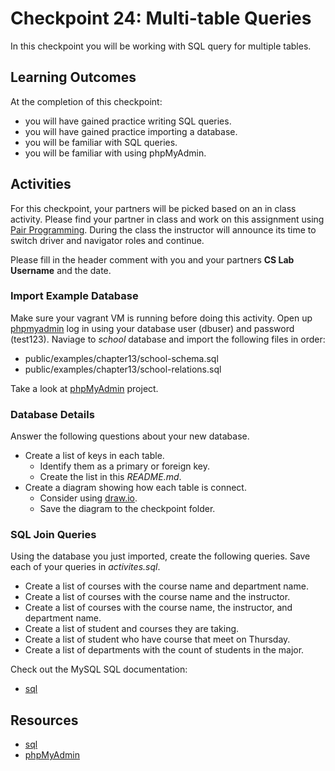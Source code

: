 # Checkpoint 24: Multi-table Queries

In this checkpoint you will be working with SQL query for multiple tables.

## Learning Outcomes

At the completion of this checkpoint:

* you will have gained practice writing SQL queries.
* you will have gained practice importing a database.
* you will be familiar with SQL queries.
* you will be familiar with using phpMyAdmin.

## Activities

For this checkpoint, your partners will be picked based on an in class activity.
Please find your partner in class and work on this assignment using [Pair Programming](https://en.wikipedia.org/wiki/Pair_programming).
During the class the instructor will announce its time to switch driver and navigator roles and continue.

Please fill in the header comment with you and your partners **CS Lab Username** and the date.

### Import Example Database

Make sure your vagrant VM is running before doing this activity.
Open up [phpmyadmin](http://192.168.33.220/phpmyadmin) log in using your database user (dbuser) and password (test123).
Naviage to _school_ database and import the following files in order:

* public/examples/chapter13/school-schema.sql
* public/examples/chapter13/school-relations.sql

Take a look at [phpMyAdmin](https://www.phpmyadmin.net/) project.

### Database Details

Answer the following questions about your new database.

* Create a list of keys in each table.
  * Identify them as a primary or foreign key.
  * Create the list in this _README.md_.
* Create a diagram showing how each table is connect.
  * Consider using [draw.io](https://www.draw.io/).
  * Save the diagram to the checkpoint folder.

### SQL Join Queries

Using the database you just imported, create the following queries.
Save each of your queries in _activites.sql_.

* Create a list of courses with the course name and department name.
* Create a list of courses with the course name and the instructor.
* Create a list of courses with the course name, the instructor, and department name.
* Create a list of student and courses they are taking.
* Create a list of student who have course that meet on Thursday.
* Create a list of departments with the count of students in the major.

Check out the MySQL SQL documentation:

* [sql](https://dev.mysql.com/doc/)

## Resources

* [sql](https://dev.mysql.com/doc/)
* [phpMyAdmin](https://www.phpmyadmin.net/)
